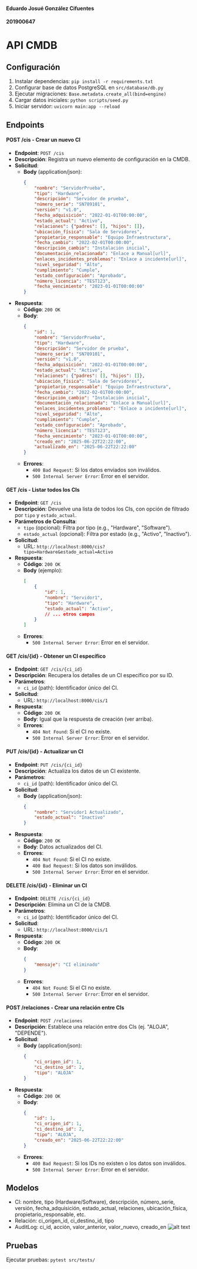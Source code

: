 #### Eduardo Josué González Cifuentes
#### 201900647

# API CMDB



## Configuración
1. Instalar dependencias: `pip install -r requirements.txt`
2. Configurar base de datos PostgreSQL en `src/database/db.py`
3. Ejecutar migraciones: `Base.metadata.create_all(bind=engine)`
4. Cargar datos iniciales: `python scripts/seed.py`
5. Iniciar servidor: `uvicorn main:app --reload`

## Endpoints
#### POST /cis - Crear un nuevo CI

- **Endpoint**: `POST /cis`
- **Descripción**: Registra un nuevo elemento de configuración en la CMDB.
- **Solicitud**:
  - **Body** (application/json):
    ```json
    {
        "nombre": "ServidorPrueba",
        "tipo": "Hardware",
        "descripción": "Servidor de prueba",
        "número_serie": "SN789101",
        "versión": "v1.0",
        "fecha_adquisición": "2022-01-01T00:00:00",
        "estado_actual": "Activo",
        "relaciones": {"padres": [], "hijos": []},
        "ubicación_física": "Sala de Servidores",
        "propietario_responsable": "Equipo Infraestructura",
        "fecha_cambio": "2022-02-01T00:00:00",
        "descripción_cambio": "Instalación inicial",
        "documentación_relacionada": "Enlace a Manual[url]",
        "enlaces_incidentes_problemas": "Enlace a incidente[url]",
        "nivel_seguridad": "Alto",
        "cumplimiento": "Cumple",
        "estado_configuración": "Aprobado",
        "número_licencia": "TEST123",
        "fecha_vencimiento": "2023-01-01T00:00:00"
    }
    ```
- **Respuesta**:
  - **Código**: `200 OK`
  - **Body**:
    ```json
    {
        "id": 1,
        "nombre": "ServidorPrueba",
        "tipo": "Hardware",
        "descripción": "Servidor de prueba",
        "número_serie": "SN789101",
        "versión": "v1.0",
        "fecha_adquisición": "2022-01-01T00:00:00",
        "estado_actual": "Activo",
        "relaciones": {"padres": [], "hijos": []},
        "ubicación_física": "Sala de Servidores",
        "propietario_responsable": "Equipo Infraestructura",
        "fecha_cambio": "2022-02-01T00:00:00",
        "descripción_cambio": "Instalación inicial",
        "documentación_relacionada": "Enlace a Manual[url]",
        "enlaces_incidentes_problemas": "Enlace a incidente[url]",
        "nivel_seguridad": "Alto",
        "cumplimiento": "Cumple",
        "estado_configuración": "Aprobado",
        "número_licencia": "TEST123",
        "fecha_vencimiento": "2023-01-01T00:00:00",
        "creado_en": "2025-06-22T22:22:00",
        "actualizado_en": "2025-06-22T22:22:00"
    }
    ```
  - **Errores**:
    - `400 Bad Request`: Si los datos enviados son inválidos.
    - `500 Internal Server Error`: Error en el servidor.
#### GET /cis - Listar todos los CIs

- **Endpoint**: `GET /cis`
- **Descripción**: Devuelve una lista de todos los CIs, con opción de filtrado por `tipo` y `estado_actual`.
- **Parámetros de Consulta**:
  - `tipo` (opcional): Filtra por tipo (e.g., "Hardware", "Software").
  - `estado_actual` (opcional): Filtra por estado (e.g., "Activo", "Inactivo").
- **Solicitud**:
  - URL: `http://localhost:8000/cis?tipo=Hardware&estado_actual=Activo`
- **Respuesta**:
  - **Código**: `200 OK`
  - **Body** (ejemplo):
    ```json
    [
        {
            "id": 1,
            "nombre": "Servidor1",
            "tipo": "Hardware",
            "estado_actual": "Activo",
            // ... otros campos
        }
    ]
    ```
  - **Errores**:
    - `500 Internal Server Error`: Error en el servidor.

#### GET /cis/{id} - Obtener un CI específico
- **Endpoint**: `GET /cis/{ci_id}`
- **Descripción**: Recupera los detalles de un CI específico por su ID.
- **Parámetros**:
  - `ci_id` (path): Identificador único del CI.
- **Solicitud**:
  - URL: `http://localhost:8000/cis/1`
- **Respuesta**:
  - **Código**: `200 OK`
  - **Body**: Igual que la respuesta de creación (ver arriba).
  - **Errores**:
    - `404 Not Found`: Si el CI no existe.
    - `500 Internal Server Error`: Error en el servidor.

#### PUT /cis/{id} - Actualizar un CI
- **Endpoint**: `PUT /cis/{ci_id}`
- **Descripción**: Actualiza los datos de un CI existente.
- **Parámetros**:
  - `ci_id` (path): Identificador único del CI.
- **Solicitud**:
  - **Body** (application/json):
    ```json
    {
        "nombre": "Servidor1 Actualizado",
        "estado_actual": "Inactivo"
    }
    ```
- **Respuesta**:
  - **Código**: `200 OK`
  - **Body**: Datos actualizados del CI.
  - **Errores**:
    - `404 Not Found`: Si el CI no existe.
    - `400 Bad Request`: Si los datos son inválidos.
    - `500 Internal Server Error`: Error en el servidor.

#### DELETE /cis/{id} - Eliminar un CI
- **Endpoint**: `DELETE /cis/{ci_id}`
- **Descripción**: Elimina un CI de la CMDB.
- **Parámetros**:
  - `ci_id` (path): Identificador único del CI.
- **Solicitud**:
  - URL: `http://localhost:8000/cis/1`
- **Respuesta**:
  - **Código**: `200 OK`
  - **Body**:
    ```json
    {
        "mensaje": "CI eliminado"
    }
    ```
  - **Errores**:
    - `404 Not Found`: Si el CI no existe.
    - `500 Internal Server Error`: Error en el servidor.
#### POST /relaciones - Crear una relación entre CIs
- **Endpoint**: `POST /relaciones`
- **Descripción**: Establece una relación entre dos CIs (ej. "ALOJA", "DEPENDE").
- **Solicitud**:
  - **Body** (application/json):
    ```json
    {
        "ci_origen_id": 1,
        "ci_destino_id": 2,
        "tipo": "ALOJA"
    }
    ```
- **Respuesta**:
  - **Código**: `200 OK`
  - **Body**:
    ```json
    {
        "id": 1,
        "ci_origen_id": 1,
        "ci_destino_id": 2,
        "tipo": "ALOJA",
        "creado_en": "2025-06-22T22:22:00"
    }
    ```
  - **Errores**:
    - `400 Bad Request`: Si los IDs no existen o los datos son inválidos.
    - `500 Internal Server Error`: Error en el servidor.
## Modelos
- CI: nombre, tipo (Hardware/Software), descripción, número_serie, versión, fecha_adquisición, estado_actual, relaciones, ubicación_física, propietario_responsable, etc.
- Relación: ci_origen_id, ci_destino_id, tipo
- AuditLog: ci_id, acción, valor_anterior, valor_nuevo, creado_en
![alt text](image.png)
## Pruebas
Ejecutar pruebas: `pytest src/tests/`